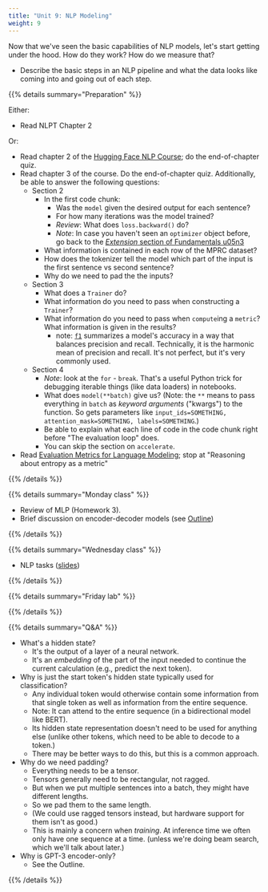 ```yaml
---
title: "Unit 9: NLP Modeling"
weight: 9
---
```


Now that we've seen the basic capabilities of NLP models, let's start getting under the hood. How do they work? How do we measure that?

- Describe the basic steps in an NLP pipeline and what the data looks like coming into and going out of each step.

{{% details summary="Preparation" %}}

Either:

- Read NLPT Chapter 2

Or:

- Read chapter 2 of the [Hugging Face NLP Course](https://huggingface.co/course/); do the end-of-chapter quiz.
- Read chapter 3 of the course. Do the end-of-chapter quiz. Additionally, be able to answer the following questions:
  - Section 2
    - In the first code chunk:
      - Was the `model` given the desired output for each sentence?
      - For how many iterations was the model trained?
      - *Review*: What does `loss.backward()` do?
      - *Note*: In case you haven't seen an `optimizer` object before, go back to the [*Extension* section of Fundamentals u05n3](/fundamentals/u05n3-mnist-clf.html#Extension)
    - What information is contained in each row of the MPRC dataset?
    - How does the tokenizer tell the model which part of the input is the first sentence vs second sentence?
    - Why do we need to pad the the inputs?
  - Section 3
    - What does a `Trainer` do?
    - What information do you need to pass when constructing a `Trainer`?
    - What information do you need to pass when `compute`ing a `metric`? What information is given in the results?
      - note: [`f1`](https://en.wikipedia.org/wiki/F-score) summarizes a model's accuracy in a way that balances precision and recall. Technically, it is the harmonic mean of precision and recall. It's not perfect, but it's very commonly used.
  - Section 4
    - *Note*: look at the `for` - `break`. That's a useful Python trick for debugging iterable things (like data loaders) in notebooks.
    - What does `model(**batch)` give us? (Note: the `**` means to pass everything in `batch` as *keyword arguments* ("kwargs") to the function. So gets parameters like `input_ids=SOMETHING, attention_mask=SOMETHING, labels=SOMETHING`.)
    - Be able to explain what each line of code in the code chunk right before "The evaluation loop" does.
    - You can skip the section on `accelerate`.
- Read [Evaluation Metrics for Language Modeling](https://thegradient.pub/understanding-evaluation-metrics-for-language-models/); stop at "Reasoning about entropy as a metric"

{{% /details %}}

{{% details summary="Monday class" %}}

- Review of MLP (Homework 3).
- Brief discussion on encoder-decoder models (see [Outline](/outline/))

{{% /details %}}

{{% details summary="Wednesday class" %}}

- NLP tasks ([slides](/slides/w9/w9-nlp.html))

{{% /details %}}

{{% details summary="Friday lab" %}}

{{% /details %}}

{{% details summary="Q&A" %}}

- What's a hidden state?
  - It's the output of a layer of a neural network.
  - It's an *embedding* of the part of the input needed to continue the current calculation (e.g., predict the next token).
- Why is just the start token's hidden state typically used for classification?
  - Any individual token would otherwise contain some information from that single token as well as information from the entire sequence.
  - Note: It can attend to the entire sequence (in a bidirectional model like BERT).
  - Its hidden state representation doesn't need to be used for anything else (unlike other tokens, which need to be able to decode to a token.)
  - There may be better ways to do this, but this is a common approach.
- Why do we need padding?
  - Everything needs to be a tensor.
  - Tensors generally need to be rectangular, not ragged.
  - But when we put multiple sentences into a batch, they might have different lengths.
  - So we pad them to the same length.
  - (We could use ragged tensors instead, but hardware support for them isn't as good.)
  - This is mainly a concern when *training*. At inference time we often only have one sequence at a time. (unless we're doing beam search, which we'll talk about later.)
- Why is GPT-3 encoder-only?
  - See the Outline.

{{% /details %}}

<!-- 

- Code Together: Inside an NLP pipeline
  - What's the shape of everything? What are batches?
    - Review the tensors: what they mean, what their shapes are
    - Label each part.
  - Hidden states (`output_hidden_states`) and word embeddings
- `perplexity = mean_cross_entropy.exp()` and what that means
- Review loss, look at how it's implemented, clarify perplexity
- Review embeddings and hidden states

-->